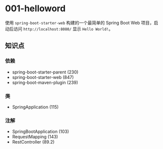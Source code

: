 # 001-helloword

使用 `spring-boot-starter-web` 构建的一个最简单的 Spring Boot Web 项目，启动后访问 `http://localhost:8080/` 显示 `Hello World!`。

## 知识点

### 依赖

* spring-boot-starter-parent (230)
* spring-boot-starter-web (847)
* spring-boot-maven-plugin (239)

### 类

* SpringApplication (115)

### 注解

* SpringBootApplication (103)
* RequestMapping (143)
* RestController (89.2)
